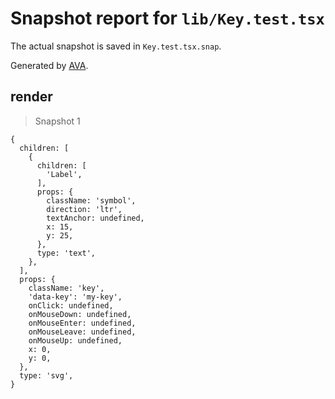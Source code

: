 # Snapshot report for `lib/Key.test.tsx`

The actual snapshot is saved in `Key.test.tsx.snap`.

Generated by [AVA](https://avajs.dev).

## render

> Snapshot 1

    {
      children: [
        {
          children: [
            'Label',
          ],
          props: {
            className: 'symbol',
            direction: 'ltr',
            textAnchor: undefined,
            x: 15,
            y: 25,
          },
          type: 'text',
        },
      ],
      props: {
        className: 'key',
        'data-key': 'my-key',
        onClick: undefined,
        onMouseDown: undefined,
        onMouseEnter: undefined,
        onMouseLeave: undefined,
        onMouseUp: undefined,
        x: 0,
        y: 0,
      },
      type: 'svg',
    }
